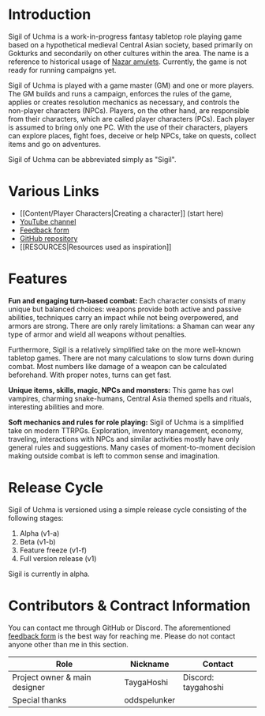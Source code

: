 # Introduction
Sigil of Uchma is a work-in-progress fantasy tabletop role playing game based on a hypothetical medieval Central Asian society, based primarily on Gokturks and secondarily on other cultures within the area. The name is a reference to historical usage of [Nazar amulets](https://en.wikipedia.org/wiki/Nazar_(amulet)). Currently, the game is not ready for running campaigns yet.

Sigil of Uchma is played with a game master (GM) and one or more players. The GM builds and runs a campaign, enforces the rules of the game, applies or creates resolution mechanics as necessary, and controls the non-player characters (NPCs). Players, on the other hand, are responsible from their characters, which are called player characters (PCs). Each player is assumed to bring only one PC. With the use of their characters, players can explore places, fight foes, deceive or help NPCs, take on quests, collect items and go on adventures.

Sigil of Uchma can be abbreviated simply as "Sigil".

# Various Links
+ [[Content/Player Characters|Creating a character]] (start here)
+ [YouTube channel](https://www.youtube.com/@SigilofUchma)
+ [Feedback form](https://forms.gle/7NwTYqGUWpBfBWNg8)
+ [GitHub repository](https://github.com/TaygaHoshi/tt-project)
+ [[RESOURCES|Resources used as inspiration]]

# Features
**Fun and engaging turn-based combat:**
Each character consists of many unique but balanced choices: weapons provide both active and passive abilities, techniques carry an impact while not being overpowered, and armors are strong. There are only rarely limitations: a Shaman can wear any type of armor and wield all weapons without penalties.

Furthermore, Sigil is a relatively simplified take on the more well-known tabletop games. There are not many calculations to slow turns down during combat. Most numbers like damage of a weapon can be calculated beforehand. With proper notes, turns can get fast.

**Unique items, skills, magic, NPCs and monsters:**
This game has owl vampires, charming snake-humans, Central Asia themed spells and rituals, interesting abilities and more.

**Soft mechanics and rules for role playing:**
Sigil of Uchma is a simplified take on modern TTRPGs. Exploration, inventory management, economy, traveling, interactions with NPCs and similar activities mostly have only general rules and suggestions. Many cases of moment-to-moment decision making outside combat is left to common sense and imagination.

# Release Cycle
Sigil of Uchma is versioned using a simple release cycle consisting of the following stages:
1. Alpha (v1-a)
2. Beta (v1-b)
3. Feature freeze (v1-f)
4. Full version release (v1)

Sigil is currently in alpha.

# Contributors & Contract Information
You can contact me through GitHub or Discord. The aforementioned [feedback form](https://forms.gle/7NwTYqGUWpBfBWNg8) is the best way for reaching me. Please do not contact anyone other than me in this section.

| Role                          | Nickname     | Contact             |
| ----------------------------- | ------------ | ------------------- |
| Project owner & main designer | TaygaHoshi   | Discord: taygahoshi |
| Special thanks                | oddspelunker |                     |

